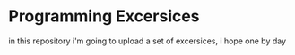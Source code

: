 # Programming Excersices

in this repository i'm going to upload a set of excersices, i hope one by day
